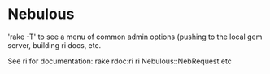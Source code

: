 # Nebulous

'rake -T' to see a menu of common admin options (pushing to the local gem
server, building ri docs, etc.

See ri for documentation:
    rake rdoc:ri
    ri Nebulous::NebRequest etc
